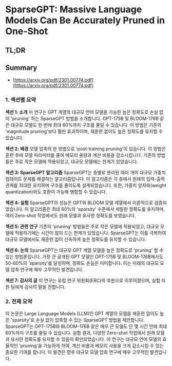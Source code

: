 # SparseGPT: Massive Language Models Can Be Accurately Pruned in One-Shot
## TL;DR
## Summary
- [https://arxiv.org/pdf/2301.00774.pdf](https://arxiv.org/pdf/2301.00774.pdf)

### 1. 섹션별 요약

**섹션 1: 소개**
이 연구는 GPT 계열의 대규모 언어 모델을 가능한 높은 정확도로 손실 없이 'pruning' 하는 SparseGPT 방법을 소개합니다. GPT-175B 및 BLOOM-176B 같은 대규모 모델도 한 번에 최대 60%까지 구조를 줄일 수 있습니다. 이 방법은 기존의 'magnitude pruning'보다 훨씬 효과적이며, 재훈련 없이도 높은 정확도를 유지할 수 있습니다.

**섹션 2: 배경**
모델 압축의 한 방법으로 'post-training pruning'이 있습니다. 이 방법은 훈련 후에 모델 파라미터를 줄여 메모리 용량과 계산 비용을 감소시킵니다. 기존의 방법들은 주로 작은 모델에 적용되었고, 대규모 모델에는 한계가 있었습니다.

**섹션 3: SparseGPT 알고리즘**
SparseGPT는 층별로 분리된 여러 개의 대규모 가중치 업데이트 문제를 해결하는 알고리즘입니다. 이 알고리즘은 각 층에서 원래의 입력-출력 관계를 최대한 유지하며 구조를 줄이도록 설계되었습니다. 또한, 가중치 양자화(weight quantization)와도 호환이 가능해 병합할 수 있습니다.

**섹션 4: 실험**
SparseGPT의 성능은 OPT와 BLOOM 모델 계열에서 이론적으로 검증되었습니다. 이 알고리즘은 최대 60%의 'sparsity' 수준에서 세밀한 정확도를 유지하며, 여러 Zero-shot 작업에서도 원래 모델과 유사한 정확도를 보였습니다.

**섹션 5: 관련 연구**
기존의 'pruning' 방법들은 주로 작은 모델에 적용되었고, 대규모 모델에 적용하기에는 시간이 많이 드는 한계가 있었습니다. SparseGPT는 이를 극복하여 대규모 모델에서도 재훈련 없이 신속하게 높은 정확도를 유지할 수 있습니다.

**섹션 6: 논의**
SparseGPT는 대규모 GPT 계열 모델을 높은 정확도로 'pruning' 할 수 있는 방법론입니다. 가장 큰 공개된 GPT 모델인 OPT-175B 및 BLOOM-176B에서도 50-60%의 'sparsity'를 달성하며, 정확도 손실은 미미합니다. 이는 미래의 대규모 모델 압축 연구에 매우 고무적인 발견입니다.

**섹션 7: 감사의 글**
이 연구는 유럽 연구 위원회(ERC)의 후원으로 이루어졌으며, 실험 지원 팀에게 감사의 말을 전합니다.

### 2. 전체 요약
이 논문은 Large Language Models (LLM)인 GPT 계열의 모델을 재훈련 없이도 높은 'sparsity'로 손실 없이 압축할 수 있는 SparseGPT 방법을 제안합니다. SparseGPT는 OPT-175B와 BLOOM-176B 같은 매우 큰 모델도 단 몇 시간 안에 최대 60%까지 구조를 줄일 수 있습니다. 실험 결과, 다양한 Zero-shot 작업에서 원래 모델과 유사한 정확도를 유지할 수 있음이 확인되었습니다. 이 연구는 대규모 언어 모델의 효율적인 'pruning'을 가능하게 하여, 계산 비용과 메모리 사용을 크게 감소시킬 수 있는 중요한 기여를 합니다. 이 발견은 향후 대규모 모델 압축 연구에 매우 고무적인 발견입니다.